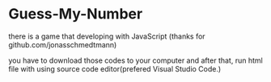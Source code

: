 # Guess-My-Number
there is a game that developing with JavaScript (thanks for github.com/jonasschmedtmann)

you have to download those codes to your computer and after that, run html file with using source code editor(prefered Visual Studio Code.)
